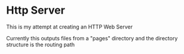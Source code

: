 Http Server
===========

This is my attempt at creating an HTTP Web Server

Currently this outputs files from a "pages" directory and the directory structure is the routing path

